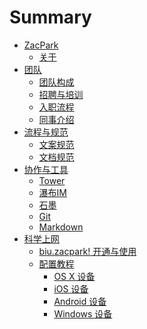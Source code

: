 # Summary

* [ZacPark]()
    * [关于](about.md)
* [团队]()
    * [团队构成](team.md)
    * [招聘与培训](newbie.md)
    * [入职流程](on-boarding.md)
    * [同事介绍](resume.md)
* [流程与规范]()
    * [文案规范](copywriting.md)
    * [文档规范](documents.md)
* [协作与工具]()
    * [Tower](tower.md)
    * [瀑布IM](pubu.md)
    * [石墨](shimo.md)
    * [Git](git.md)
    * [Markdown](markdown.md)
* [科学上网](fuck-gfw.md)
    * [biu.zacpark! 开通与使用](fuck-gfw-biu.md)
    * [配置教程](fuck-gfw-guide.md)
        * [OS X 设备](fuck-gfw-osx.md)
        * [iOS 设备](fuck-gfw-ios.md)
        * [Android 设备](fuck-gfw-android.md)
        * [Windows 设备](fuck-gfw-windows.md)
